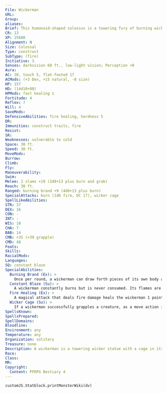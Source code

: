 ```yaml
---
File: Wickerman
URL: 
Group: 
aliases: 
Brief: This humanoid-shaped colossus is a towering fury of burning wicker and wood.
CR: 13
XP: 25600
Alignment: N
Size: Colossal
Type: construct
SubType: (fire)
Initiative: 3
Senses: darkvision 60 ft., low-light vision; Perception +0
Aura: 
AC: 20, touch 5, flat-footed 17
ACMods: (+3 Dex, +15 natural, -8 size)
HP: 157
HD: (14d10+80)
HPMods: fast healing 1
Fortitude: 4
Reflex: 7
Will: 4
SaveMods: 
DefensiveAbilities: fire healing, hardness 5
DR: 
Immunities: construct traits, fire
Resist: 
SR: 
Weaknesses: vulnerable to cold
Space: 30 ft.
Speed: 30 ft.
MoveMods: 
Burrow: 
Climb: 
Fly: 
Maneuverability: 
Swim: 
Melee: 2 slams +19 (2d8+13 plus burn and grab)
Reach: 30 ft.
Ranged: burning brand +9 (4d6+13 plus burn)
SpecialAttacks: burn (1d6 fire, DC 17), wicker cage
SpellLikeAbilities: 
STR: 37
DEX: 16
CON: -
INT: -
WIS: 10
CHA: 7
BAB: 14
CMB: +35 (+39 grapple)
CMD: 48
Feats: 
Skills: 
RacialMods: 
Languages: 
SQ: constant blaze
SpecialAbilities:
  Burning Brand (Ex): >
    Once per round, a wickerman can draw forth pieces of its own body and throw them as a ranged attack with a range increment of 60 feet.
  Constant Blaze (Su): >
    A wickerman constantly burns but is never consumed. Its flames are magical. Immersion in water only suppresses the flames, and only for as long as the wickerman is immersed. While its flames are suppressed, the wickerman loses its burn ability, and its wicker cage ability doesn't deal fire damage or cause creatures to catch on fire.
  Fire Healing (Ex): >
    A magical attack that deals fire damage heals the wickerman 1 point of damage for every 3 points of damage the attack would otherwise deal.
  Wicker Cage (Su): >
    If a wickerman successfully grapples a creature, as a move action it can shove the grabbed creature into the cage built into its chest. This works like swallow whole (4d6 fire damage plus the target automatically catches on fire [Pathfinder RPG Core Rulebook 444], AC 17, 15 hp). The DC to put out this fire is 17. If a creature cuts its way free, the wickerman can't use this ability again until it is fully healed. The save DC is Constitution-based.
SpellsKnown: 
SpellsPrepared: 
SpellDomains: 
Bloodline: 
Environment: any
Temperature: any
Organization: solitary
Treasure: none
Description: A wickerman is a towering wicker statue with a cage in its chest. Inanimate ones are used for sacrifices to gods or nature faiths, and the constructs to terrify a faith's enemies.  Construction  A wickerman is created from 12,000 pounds of wicker and rare wood costing 10,000 gp. Activating the wickerman requires sacrificing a living humanoid inside its chest cage. Sacrificing a creature is an evil act.  WICKERMAN  CL 14th; Price 110,000 gp  Construction  Requirements Craft Construct, fire seeds, wall of fire, warp wood, creator must be caster level 12th; Skill Craft (carpentry) or Craft (sculptures) DC 15; Cost 60,000 gp
Race: 
Class: 
MR: 
Copyright:
  Content: PFRPG Bestiary 4
---
```

```dataviewjs
customJS.Statblock.printMonsterWiki(dv)
```

